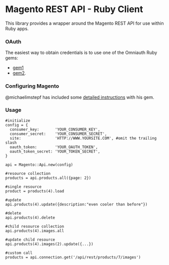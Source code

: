 Magento REST API - Ruby Client
================================


This library provides a wrapper around the Magento REST API for use within
Ruby apps.

### OAuth
The easiest way to obtain credentials is to use one of the Omniauth Ruby gems: 
* [gem1](https://github.com/Contiamo/omniauth-magento) 
* [gem2](https://github.com/Zookal/omniauth-magento). 

### Configuring Magento
@michaelimstepf has included some [detailed instructions](https://github.com/Zookal/omniauth-magento) with his gem.


### Usage
```
#initialize
config = {
  consumer_key:       'YOUR_CONSUMER_KEY',
  consumer_secret:    'YOUR_CONSUMER_SECRET',
  site:               'HTTP://WWW.YOURSITE.COM', #omit the trailing slash
  oauth_token:        'YOUR_OAUTH_TOKEN',
  oauth_token_secret: 'YOUR_TOKEN_SECRET',
}

api = Magento::Api.new(config)

#resource collection
products = api.products.all({page: 2})

#single resource
product = products(4).load

#update
api.products(4).update({description:"even cooler than before"})

#delete
api.products(4).delete

#child resource collection
api.products(4).images.all

#update child resource
api.products(4).images(2).update({...})

#custom call
products = api.connection.get('/api/rest/products/7/images')
```
